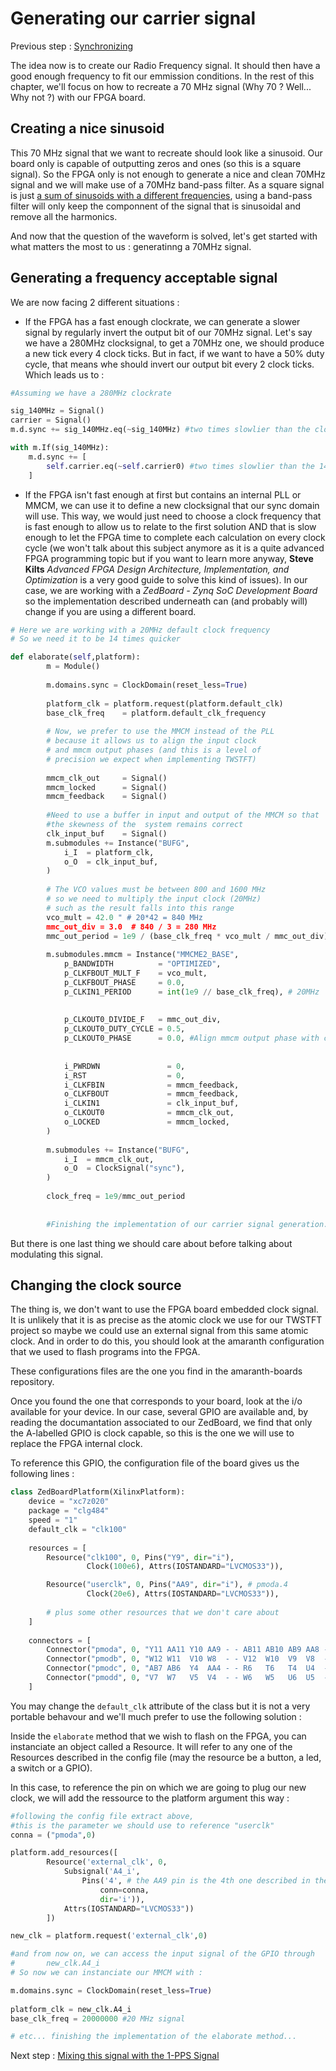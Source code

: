 # Generating our carrier signal

Previous step : [Synchronizing ](2_Sync_PRN_1PPS.md)

The idea now is to create our Radio Frequency signal. It should then have a good enough frequency to fit our emmission conditions.
In the rest of this chapter, we'll focus on how to recreate a 70 MHz signal (Why 70 ? Well... Why not ?) with our FPGA board.

## Creating a nice sinusoid

This 70 MHz signal that we want to recreate should look like a sinusoid. Our board only is capable of outputting zeros and ones (so this is a square signal). So the FPGA only is not enough to generate a nice and clean 70MHz signal and we will make use of a 70MHz band-pass filter. As a square signal is just [a sum of sinusoids with a different frequencies](https://mathworld.wolfram.com/FourierSeriesSquareWave.html), using a band-pass filter will only keep the componnent of the signal that is sinusoidal and remove all the harmonics.

And now that the question of the waveform is solved, let's get started with what matters the most to us : generatinng a 70MHz signal.

## Generating a frequency acceptable signal

We are now facing 2 different situations :
- If the FPGA has a fast enough clockrate, we can generate a slower signal by regularly invert the output bit of our 70MHz signal. Let's say we have a 280MHz clocksignal, to get a 70MHz one, we should produce a new tick every 4 clock ticks. But in fact, if we want to have a 50% duty cycle, that means whe should invert our output bit every 2 clock ticks. Which leads us to :
```python
#Assuming we have a 280MHz clockrate

sig_140MHz = Signal() 
carrier = Signal() 
m.d.sync += sig_140MHz.eq(~sig_140MHz) #two times slowlier than the clockrate

with m.If(sig_140MHz):
	m.d.sync += [
		self.carrier.eq(~self.carrier0) #two times slowlier than the 140MHz signal -> 70MHz 
	]
```

- If the FPGA isn't fast enough at first but contains an internal PLL or MMCM, we can use it to define a new clocksignal that our sync domain will use. This way, we would just need to choose a clock frequency that is fast enough to allow us to relate to the first solution AND that is slow enough to let the FPGA time to complete each calculation on every clock cycle (we won't talk about this subject anymore as it is a quite advanced FPGA programming topic but if you want to learn more anyway, __Steve Kilts__ _Advanced FPGA Design Architecture, Implementation, and Optimization_ is a very good guide to solve this kind of issues). In our case, we are working with a _ZedBoard - Zynq SoC Development Board_ so the implementation described underneath can (and probably will) change if you are using a different board.

```python
# Here we are working with a 20MHz default clock frequency
# So we need it to be 14 times quicker

def elaborate(self,platform):
		m = Module()
		
		m.domains.sync = ClockDomain(reset_less=True)
	
		platform_clk = platform.request(platform.default_clk)
		base_clk_freq    = platform.default_clk_frequency
		
		# Now, we prefer to use the MMCM instead of the PLL 
		# because it allows us to align the input clock
		# and mmcm output phases (and this is a level of 
		# precision we expect when implementing TWSTFT)
		
		mmcm_clk_out     = Signal()
		mmcm_locked      = Signal()
		mmcm_feedback    = Signal()
	
		#Need to use a buffer in input and output of the MMCM so that
		#the skewness of the  system remains correct
		clk_input_buf    = Signal()
		m.submodules += Instance("BUFG",
			i_I  = platform_clk,
			o_O  = clk_input_buf,
		)
		
		# The VCO values must be between 800 and 1600 MHz 
		# so we need to multiply the input clock (20MHz) 
		# such as the result falls into this range
		vco_mult = 42.0 " # 20*42 = 840 MHz
		mmc_out_div = 3.0  # 840 / 3 = 280 MHz
		mmc_out_period = 1e9 / (base_clk_freq * vco_mult / mmc_out_div) #nano seconds
				
		m.submodules.mmcm = Instance("MMCME2_BASE",
			p_BANDWIDTH          = "OPTIMIZED",
			p_CLKFBOUT_MULT_F    = vco_mult, 
			p_CLKFBOUT_PHASE     = 0.0, 
			p_CLKIN1_PERIOD      = int(1e9 // base_clk_freq), # 20MHz
			
			
			p_CLKOUT0_DIVIDE_F   = mmc_out_div,
			p_CLKOUT0_DUTY_CYCLE = 0.5,
			p_CLKOUT0_PHASE      = 0.0, #Align mmcm output phase with clock input
			
	
			i_PWRDWN               = 0,
			i_RST                  = 0,
			i_CLKFBIN              = mmcm_feedback,
			o_CLKFBOUT             = mmcm_feedback,
			i_CLKIN1               = clk_input_buf,
			o_CLKOUT0              = mmcm_clk_out,
			o_LOCKED               = mmcm_locked,
		)
	
		m.submodules += Instance("BUFG",
			i_I  = mmcm_clk_out,
			o_O  = ClockSignal("sync"),
		)
		
		clock_freq = 1e9/mmc_out_period
		
		
		#Finishing the implementation of our carrier signal generation...
```

But there is one last thing we should care about before talking about modulating this signal. 

## Changing the clock source

The thing is, we don't want to use the FPGA board embedded clock signal. It is unlikely that it is as precise as the atomic clock we use for our TWSTFT project 
so maybe we could use an external signal from this same atomic clock. And in order to do this, you should look at the amaranth configuration that we used to flash programs into the FPGA.

These configurations files are the one you find in the amaranth-boards repository.

Once you found the one that corresponds to your board, look at the i/o available for your device. In our case, several GPIO are available and, by reading the documantation associated to our ZedBoard, we find that only the A-labelled GPIO is clock capable, so this is the one we will use to replace the FPGA internal clock.

To reference this GPIO, the configuration file of the board gives us the following lines :

```python
class ZedBoardPlatform(XilinxPlatform):
    device = "xc7z020"
    package = "clg484"
    speed = "1"
    default_clk = "clk100"
    
    resources = [
        Resource("clk100", 0, Pins("Y9", dir="i"),
                 Clock(100e6), Attrs(IOSTANDARD="LVCMOS33")),

        Resource("userclk", 0, Pins("AA9", dir="i"), # pmoda.4
                 Clock(20e6), Attrs(IOSTANDARD="LVCMOS33")),
        
        # plus some other resources that we don't care about
    ]
    
    connectors = [
        Connector("pmoda", 0, "Y11 AA11 Y10 AA9 - - AB11 AB10 AB9 AA8 - -"),
        Connector("pmodb", 0, "W12 W11  V10 W8  - - V12  W10  V9  V8  - -"),
        Connector("pmodc", 0, "AB7 AB6  Y4  AA4 - - R6   T6   T4  U4  - -"),
        Connector("pmodd", 0, "V7  W7   V5  V4  - - W6   W5   U6  U5  - -"),
    ]
```

You may change the ```default_clk``` attribute of the class but it is not a very portable behavour and we'll much prefer to use the following solution :

Inside the ```elaborate``` method that we wish to flash on the FPGA, you can instanciate an object called a Resource. It will refer to any one of the Resources described in the config file (may the resource be a button, a led, a switch or a GPIO). 

In this case, to reference the pin on which we are going to plug our new clock, we will add the ressource to the platform argument this way :

```python
#following the config file extract above, 
#this is the parameter we should use to reference "userclk"
conna = ("pmoda",0) 

platform.add_resources([
		Resource('external_clk', 0,
			Subsignal('A4_i', 
				Pins('4', # the AA9 pin is the 4th one described in the connector list of pmoda 
					conn=conna,
					dir='i')),
			Attrs(IOSTANDARD="LVCMOS33"))
		])

new_clk = platform.request('external_clk',0)

#and from now on, we can access the input signal of the GPIO through
#		new_clk.A4_i
# So now we can instanciate our MMCM with :

m.domains.sync = ClockDomain(reset_less=True)
	
platform_clk = new_clk.A4_i
base_clk_freq = 20000000 #20 MHz signal

# etc... finishing the implementation of the elaborate method...
```



Next step : [Mixing this signal with the 1-PPS Signal](4_Mixing_Signals.md) 
